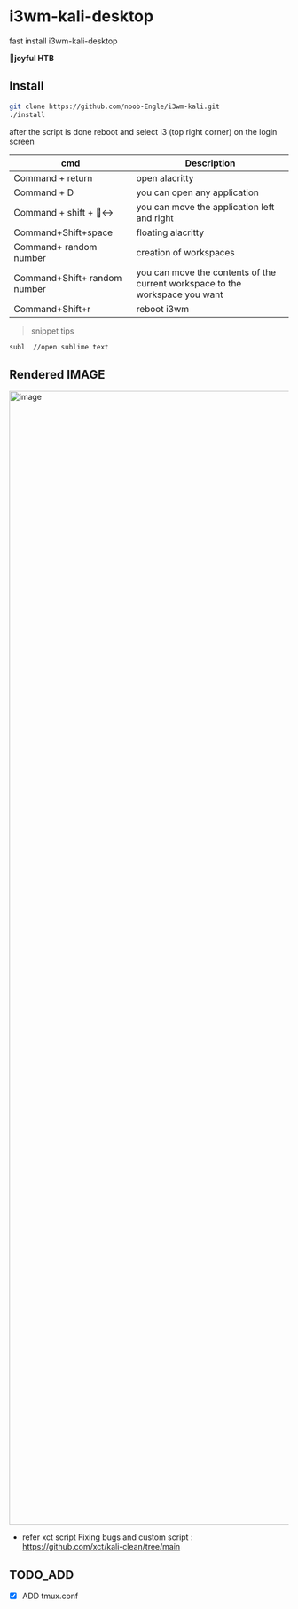 # i3wm-kali-desktop

fast install i3wm-kali-desktop 

**🤭joyful HTB**


## Install
```bash
git clone https://github.com/noob-Engle/i3wm-kali.git
./install
```
after the script is done reboot and select i3 (top right corner) on the login screen



| cmd                     | Description            |
| ----------------------- | ---------------------- |
| Command + return        | open alacritty                 |
| Command + D             | you can open any application              |
| Command + shift + 🙂‍↔ | you can move the application left and right              |
| Command+Shift+space     | floating   alacritty                 |
| Command+ random number            | creation of workspaces                 |
| Command+Shift+ random number      | you can move the contents of the current workspace to the workspace you want |
| Command+Shift+r         | reboot i3wm                 |

>snippet tips

```bash
subl  //open sublime text
```


## Rendered IMAGE

<img width="2045" alt="image" src="https://github.com/user-attachments/assets/4db5fa2c-7dca-499c-9c18-eddb914d243f">



- refer xct script Fixing bugs and custom script : https://github.com/xct/kali-clean/tree/main

## TODO_ADD
- [x] ADD tmux.conf  
